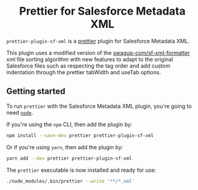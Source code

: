 <h1 align="center">Prettier for Salesforce Metadata XML</h1>

`prettier-plugin-sf-xml` is a [prettier](https://prettier.io/) plugin for Salesforce Metadata XML.

This plugin uses a modified version of the [swagup-com/sf-xml-formatter](https://github.com/swagup-com/sf-xml-formatter) xml file sorting algorithm with new features to adapt to the original Salesforce files such as respecting the tag order and add custom indentation through the prettier tabWidth and useTab options.

## Getting started

To run `prettier` with the Salesforce Metadata XML plugin, you're going to need [`node`](https://nodejs.org/en/download/).

If you're using the `npm` CLI, then add the plugin by:

```bash
npm install --save-dev prettier prettier-plugin-sf-xml
```

Or if you're using `yarn`, then add the plugin by:

```bash
yarn add --dev prettier prettier-plugin-sf-xml
```

The `prettier` executable is now installed and ready for use:

```bash
./node_modules/.bin/prettier --write '**/*.xml'
```
